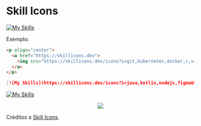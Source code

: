 # Skill Icons

[![My Skills](https://skillicons.dev/icons?i=java,kotlin,go,rust,java,nodejs,figma&theme=light)](https://skillicons.dev)

Exemplo: 
```markdown
<p align="center">
  <a href="https://skillicons.dev">
    <img src="https://skillicons.dev/icons?i=git,kubernetes,docker,c,vim" />
  </a>
</p>
```

```markdown
[![My Skills](https://skillicons.dev/icons?i=java,kotlin,nodejs,figma&theme=light)](https://skillicons.dev)
```

[![My Skills](https://skillicons.dev/icons?i=aws,gcp,azure,react,go,rust,vue,flutter&perline=3)](https://skillicons.dev)

<p align="center">
  <a href="https://skillicons.dev">
    <img src="https://skillicons.dev/icons?i=git,go,rust,latex,kubernetes,docker,c,vim" />
  </a>
</p>


Créditos a [Skill Icons][skill-icons].

[skill-icons]:https://github.com/tandpfun/skill-icons

